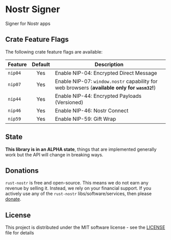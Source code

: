 # Nostr Signer

Signer for Nostr apps

## Crate Feature Flags

The following crate feature flags are available:

| Feature | Default | Description                                                                                  |
|---------|:-------:|----------------------------------------------------------------------------------------------|
| `nip04` |   Yes   | Enable NIP-04: Encrypted Direct Message                                                      |
| `nip07` |   Yes   | Enable NIP-07: `window.nostr` capability for web browsers (**available only for `wasm32`!**) |
| `nip44` |   Yes   | Enable NIP-44: Encrypted Payloads (Versioned)                                                |
| `nip46` |   Yes   | Enable NIP-46: Nostr Connect                                                                 |
| `nip59` |   Yes   | Enable NIP-59: Gift Wrap                                                                     |

## State

**This library is in an ALPHA state**, things that are implemented generally work but the API will change in breaking ways.

## Donations

`rust-nostr` is free and open-source. This means we do not earn any revenue by selling it. Instead, we rely on your financial support. If you actively use any of the `rust-nostr` libs/software/services, then please [donate](https://rust-nostr.org/donate).

## License

This project is distributed under the MIT software license - see the [LICENSE](../../LICENSE) file for details
